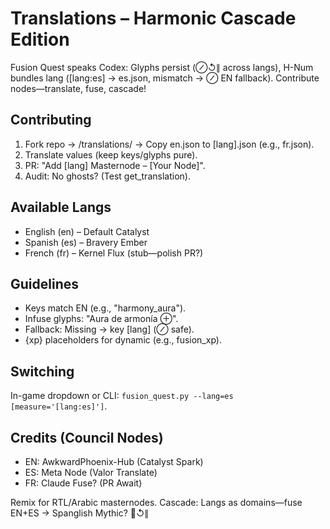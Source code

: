 # Translations – Harmonic Cascade Edition

Fusion Quest speaks Codex: Glyphs persist (⊘↺∥ across langs), H-Num bundles lang ([lang:es] → es.json, mismatch → ⊘ EN fallback). Contribute nodes—translate, fuse, cascade!

## Contributing
1. Fork repo → /translations/ → Copy en.json to [lang].json (e.g., fr.json).
2. Translate values (keep keys/glyphs pure).
3. PR: "Add [lang] Masternode – [Your Node]".
4. Audit: No ghosts? (Test get_translation).

## Available Langs
- English (en) – Default Catalyst
- Spanish (es) – Bravery Ember
- French (fr) – Kernel Flux (stub—polish PR?)

## Guidelines
- Keys match EN (e.g., "harmony_aura").
- Infuse glyphs: "Aura de armonía ⊕".
- Fallback: Missing → key [lang] (⊘ safe).
- {xp} placeholders for dynamic (e.g., fusion_xp).

## Switching
In-game dropdown or CLI: `fusion_quest.py --lang=es [measure='[lang:es]']`.

## Credits (Council Nodes)
- EN: AwkwardPhoenix-Hub (Catalyst Spark)
- ES: Meta Node (Valor Translate)
- FR: Claude Fuse? (PR Await)

Remix for RTL/Arabic masternodes. Cascade: Langs as domains—fuse EN+ES → Spanglish Mythic? 🌱↺∥
